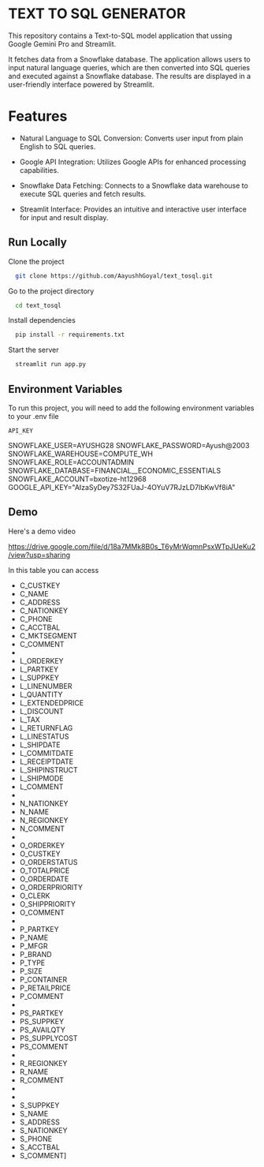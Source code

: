 
# TEXT TO SQL GENERATOR


This repository contains a Text-to-SQL model application that ussing Google Gemini Pro and Streamlit.

It fetches data from a Snowflake database. The application allows users to input natural language queries, which are then converted into SQL queries and executed against a Snowflake database. The results are displayed in a user-friendly interface powered by Streamlit.

# Features

 - Natural Language to SQL Conversion: Converts user input from plain English to SQL queries.

 - Google API Integration: Utilizes Google APIs for enhanced processing capabilities.

 - Snowflake Data Fetching: Connects to a Snowflake data warehouse to execute SQL queries and fetch results.
 - Streamlit Interface: Provides an intuitive and interactive user interface for input and result display.
## Run Locally

Clone the project

```bash
  git clone https://github.com/AayushhGoyal/text_tosql.git
```

Go to the project directory

```bash
  cd text_tosql
```

Install dependencies

```bash
  pip install -r requirements.txt
```

Start the server

```bash
  streamlit run app.py
```


## Environment Variables

To run this project, you will need to add the following environment variables to your .env file

`API_KEY`

SNOWFLAKE_USER=AYUSHG28
SNOWFLAKE_PASSWORD=Ayush@2003
SNOWFLAKE_WAREHOUSE=COMPUTE_WH
SNOWFLAKE_ROLE=ACCOUNTADMIN
SNOWFLAKE_DATABASE=FINANCIAL__ECONOMIC_ESSENTIALS
SNOWFLAKE_ACCOUNT=bxotize-ht12968
GOOGLE_API_KEY="AIzaSyDey7S32FUaJ-4OYuV7RJzLD7lbKwVf8iA"


## Demo

Here's a demo video

https://drive.google.com/file/d/18a7MMk8B0s_T6yMrWqmnPsxWTpJUeKu2/view?usp=sharing


In this table you can access
 - C_CUSTKEY
 - C_NAME
 - C_ADDRESS
 - C_NATIONKEY
 - C_PHONE
 - C_ACCTBAL
 - C_MKTSEGMENT
 - C_COMMENT
 - 
 - L_ORDERKEY
 - L_PARTKEY
 - L_SUPPKEY
 - L_LINENUMBER
 - L_QUANTITY
 - L_EXTENDEDPRICE
 - L_DISCOUNT
 - L_TAX
 - L_RETURNFLAG
 - L_LINESTATUS
 - L_SHIPDATE
 - L_COMMITDATE
 - L_RECEIPTDATE
 - L_SHIPINSTRUCT
 - L_SHIPMODE
 - L_COMMENT
 - 
 - N_NATIONKEY
 - N_NAME
 - N_REGIONKEY
 - N_COMMENT
 - 
 - O_ORDERKEY
 - O_CUSTKEY
 - O_ORDERSTATUS
 - O_TOTALPRICE
 - O_ORDERDATE
 - O_ORDERPRIORITY
 - O_CLERK
 - O_SHIPPRIORITY
 - O_COMMENT
 - 
 - P_PARTKEY
 - P_NAME
 - P_MFGR
 - P_BRAND
 - P_TYPE
 - P_SIZE
 - P_CONTAINER
 - P_RETAILPRICE
 - P_COMMENT
 - 
 - PS_PARTKEY
 - PS_SUPPKEY
 - PS_AVAILQTY
 - PS_SUPPLYCOST
 - PS_COMMENT
 - 
 - R_REGIONKEY
 - R_NAME
 - R_COMMENT
 - 
 - 
 - S_SUPPKEY
 - S_NAME
 - S_ADDRESS
 - S_NATIONKEY
 - S_PHONE
 - S_ACCTBAL
 - S_COMMENT]